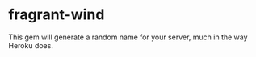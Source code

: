 fragrant-wind
=============

This gem will generate a random name for your server, much in the way Heroku does.